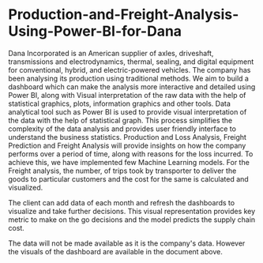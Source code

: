 # Production-and-Freight-Analysis-Using-Power-BI-for-Dana

Dana Incorporated is an American supplier of axles, driveshaft, transmissions and
electrodynamics, thermal, sealing, and digital equipment for conventional, hybrid, and
electric-powered vehicles. The company has been analysing its production using traditional
methods. We aim to build a dashboard which can make the analysis more interactive and
detailed using Power BI, along with Visual interpretation of the raw data with the help of
statistical graphics, plots, information graphics and other tools. Data analytical tool such as
Power BI is used to provide visual interpretation of the data with the help of statistical graph.
This process simplifies the complexity of the data analysis and provides user friendly
interface to understand the business statistics. Production and Loss Analysis, Freight
Prediction and Freight Analysis will provide insights on how the company performs over a
period of time, along with reasons for the loss incurred. To achieve this, we have
implemented few Machine Learning models. For the Freight analysis, the number, of trips
took by transporter to deliver the goods to particular customers and the cost for the same is
calculated and visualized.

The client can add data of each month and refresh the dashboards to visualize and
take further decisions. This visual representation provides key metric to make on the go
decisions and the model predicts the supply chain cost.

The data will not be made available as it is the company's data.
However the visuals of the dashboard are available in the document above.
